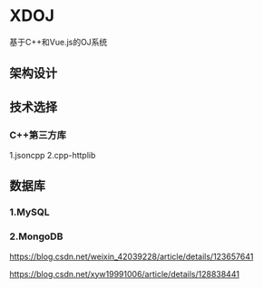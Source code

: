 # XDOJ
基于C++和Vue.js的OJ系统

## 架构设计

## 技术选择

### C++第三方库
1.jsoncpp
2.cpp-httplib

## 数据库

### 1.MySQL

### 2.MongoDB

https://blog.csdn.net/weixin_42039228/article/details/123657641

https://blog.csdn.net/xyw19991006/article/details/128838441